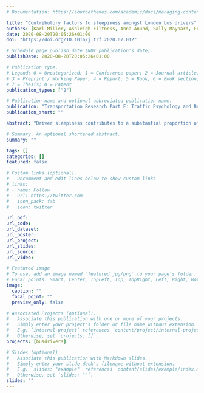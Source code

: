 ```yaml
---
# Documentation: https://sourcethemes.com/academic/docs/managing-content/

title: "Contributory factors to sleepiness amongst London bus drivers"
authors: [Karl Miller, Ashleigh Filtness, Anna Anund, Sally Maynard, Fran Pilkington-Cheney]
date: 2020-08-20T20:05:26+01:00
doi: "https://doi.org/10.1016/j.trf.2020.07.012"

# Schedule page publish date (NOT publication's date).
publishDate: 2020-08-20T20:05:26+01:00

# Publication type.
# Legend: 0 = Uncategorized; 1 = Conference paper; 2 = Journal article;
# 3 = Preprint / Working Paper; 4 = Report; 5 = Book; 6 = Book section;
# 7 = Thesis; 8 = Patent
publication_types: ["2"]

# Publication name and optional abbreviated publication name.
publication: "Transportation Research Part F: Traffic Psychology and Behaviour"
publication_short: ""

abstract: "Driver sleepiness contributes to a substantial proportion of all road crashes. Despite all that is known about driver sleepiness, bus drivers are often overlooked. What is certain is that bus drivers have the potential to suffer from sleepiness as they are shift workers. The current research used a large online survey to investigate sleepiness amongst London bus drivers. There were two aims; to quantify the prevalence of sleepiness amongst London bus drivers, and to determine the factors which contributed to sleepiness. Overall, 20.8% of respondents indicated that they had to fight sleepiness at least 2–3 times a week, and 36.6% of respondents stated that they had experienced a close call due to sleepiness in the past year. There were several potential causes of sleepiness including work, sleep, and personal factors such as obtaining less than 11 h rest between shifts, working 6 or more days without a rest day, and poor self-reported health. These findings show that sleepiness is common amongst London bus drivers and is caused by a combination of factors. The combination of contributory factors suggests that a multifaceted approach should be taken to reduce bus driver sleepiness."

# Summary. An optional shortened abstract.
summary: ""

tags: []
categories: []
featured: false

# Custom links (optional).
#   Uncomment and edit lines below to show custom links.
# links:
# - name: Follow
#   url: https://twitter.com
#   icon_pack: fab
#   icon: twitter

url_pdf:
url_code:
url_dataset:
url_poster:
url_project:
url_slides:
url_source:
url_video:

# Featured image
# To use, add an image named `featured.jpg/png` to your page's folder. 
# Focal points: Smart, Center, TopLeft, Top, TopRight, Left, Right, BottomLeft, Bottom, BottomRight.
image:
  caption: ""
  focal_point: ""
  preview_only: false

# Associated Projects (optional).
#   Associate this publication with one or more of your projects.
#   Simply enter your project's folder or file name without extension.
#   E.g. `internal-project` references `content/project/internal-project/index.md`.
#   Otherwise, set `projects: []`.
projects: [busdrivers]

# Slides (optional).
#   Associate this publication with Markdown slides.
#   Simply enter your slide deck's filename without extension.
#   E.g. `slides: "example"` references `content/slides/example/index.md`.
#   Otherwise, set `slides: ""`.
slides: ""
---
```

